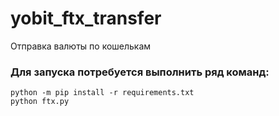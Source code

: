 # yobit_ftx_transfer
Отправка валюты по кошелькам

### Для запуска потребуется выполнить ряд команд:
```
python -m pip install -r requirements.txt
python ftx.py
```


